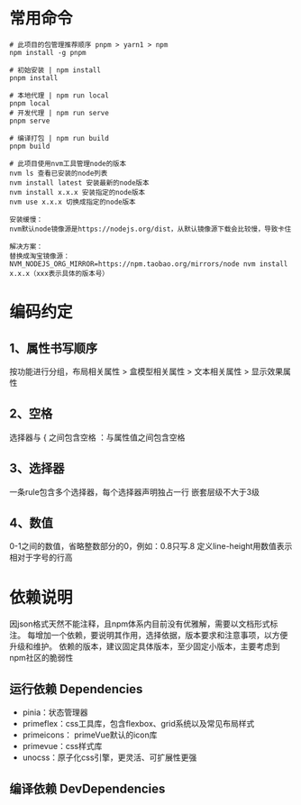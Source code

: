 # 常用命令
```
# 此项目的包管理推荐顺序 pnpm > yarn1 > npm
npm install -g pnpm

# 初始安装 | npm install
pnpm install

# 本地代理 | npm run local
pnpm local
# 开发代理 | npm run serve
pnpm serve

# 编译打包 | npm run build
pnpm build

# 此项目使用nvm工具管理node的版本
nvm ls 查看已安装的node列表
nvm install latest 安装最新的node版本
nvm install x.x.x 安装指定的node版本
nvm use x.x.x 切换成指定的node版本

安装缓慢：
nvm默认node镜像源是https://nodejs.org/dist，从默认镜像源下载会比较慢，导致卡住

解决方案：
替换成淘宝镜像源：NVM_NODEJS_ORG_MIRROR=https://npm.taobao.org/mirrors/node nvm install x.x.x（xxx表示具体的版本号）
```

# 编码约定

## 1、属性书写顺序
按功能进行分组，布局相关属性 > 盒模型相关属性 > 文本相关属性 > 显示效果属性

## 2、空格
选择器与 { 之间包含空格
：与属性值之间包含空格

## 3、选择器
一条rule包含多个选择器，每个选择器声明独占一行
嵌套层级不大于3级

## 4、数值
0-1之间的数值，省略整数部分的0，例如：0.8只写.8
定义line-height用数值表示相对于字号的行高


# 依赖说明
因json格式天然不能注释，且npm体系内目前没有优雅解，需要以文档形式标注。
每增加一个依赖，要说明其作用，选择依据，版本要求和注意事项，以方便升级和维护。
依赖的版本，建议固定具体版本，至少固定小版本，主要考虑到npm社区的脆弱性

## 运行依赖 Dependencies

- pinia：状态管理器
- primeflex：css工具库，包含flexbox、grid系统以及常见布局样式
- primeicons： primeVue默认的icon库
- primevue：css样式库
- unocss：原子化css引擎，更灵活、可扩展性更强


## 编译依赖 DevDependencies
